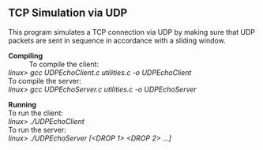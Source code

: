 ## TCP Simulation via UDP ##

This program simulates a TCP connection via UDP by making sure that UDP packets are sent in sequence in accordance with a sliding window.

**Compiling**  
&emsp;&emsp;&emsp;To compile the client:  
        *linux> gcc UDPEchoClient.c utilities.c -o UDPEchoClient*  
    To compile the server:  
        *linux> gcc UDPEchoServer.c utilities.c -o UDPEchoServer*  

**Running**  
    To run the client:  
        *linux> ./UDPEchoClient <ip address> <port>*  
    To run the server:  
        *linux> ./UDPEchoServer <port> [<DROP 1> <DROP 2> ...]*  


